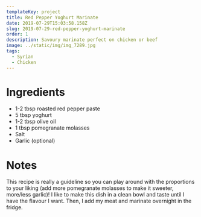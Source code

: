 ```yaml
---
templateKey: project
title: Red Pepper Yoghurt Marinate
date: 2019-07-29T15:03:58.158Z
slug: 2019-07-29-red-pepper-yoghurt-marinate
order: 1
description: Savoury marinate perfect on chicken or beef
image: ../static/img/img_7289.jpg
tags:
  - Syrian
  - Chicken
---
```


# Ingredients

- 1-2 tbsp roasted red pepper paste
- 5 tbsp yoghurt
- 1-2 tbsp olive oil
- 1 tbsp pomegranate molasses
- Salt
- Garlic (optional)

# Notes

This recipe is really a guideline so you can play around with the proportions to your liking (add more pomegranate molasses to make it sweeter, more/less garlic)! I like to make this dish in a clean bowl and taste until I have the flavour I want. Then, I add my meat and marinate overnight in the fridge.
